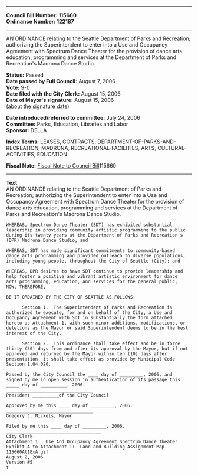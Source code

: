 * * * * *  
  
**Council Bill Number: [](#h0)[](#h2)115660**   
**Ordinance Number: 122187**  
  
* * * * *  
  
AN ORDINANCE relating to the Seattle Department of Parks and Recreation; authorizing the Superintendent to enter into a Use and Occupancy Agreement with Spectrum Dance Theater for the provision of dance arts education, programming and services at the Department of Parks and Recreation's Madrona Dance Studio.  
  
**Status:** Passed   
**Date passed by Full Council:** August 7, 2006   
**Vote:** 9-0   
**Date filed with the City Clerk:** August 15, 2006   
**Date of Mayor's signature:** August 15, 2006   
[(about the signature date)](/~public/approvaldate.htm)   
  
  
**Date introduced/referred to committee:** July 24, 2006   
**Committee:** Parks, Education, Libraries and Labor   
**Sponsor:** DELLA   
  
**Index Terms:** LEASES, CONTRACTS, DEPARTMENT-OF-PARKS-AND-RECREATION, MADRONA, RECREATIONAL-FACILITIES, ARTS, CULTURAL-ACTIVITIES, EDUCATION  
  
**Fiscal Note:** [Fiscal Note to Council Bill](http://clerk.seattle.gov/~public/fnote/115660.htm)[](#h1)[](#h3)115660  
  
* * * * *  
  
**Text**  
    AN ORDINANCE relating to the Seattle Department of Parks and  
    Recreation; authorizing the Superintendent to enter into a Use and  
    Occupancy Agreement with Spectrum Dance Theater for the provision of  
    dance arts education, programming and services at the Department of  
    Parks and Recreation's Madrona Dance Studio.  
  
    WHEREAS, Spectrum Dance Theater (SDT) has exhibited substantial  
    leadership in providing community artistic programming to the public  
    during its twenty years at the Department of Parks and Recreation's  
    (DPR) Madrona Dance Studio; and  
  
    WHEREAS, SDT has made significant commitments to community-based  
    dance arts programming and provided outreach to diverse populations,  
    including young people, throughout the City of Seattle (City); and  
  
    WHEREAS, DPR desires to have SDT continue to provide leadership and  
    help foster a positive and vibrant artistic environment for dance  
    arts programming, education, and services for the general public;  
    NOW, THEREFORE,  
  
    BE IT ORDAINED BY THE CITY OF SEATTLE AS FOLLOWS:  
  
          Section 1.  The Superintendent of Parks and Recreation is  
    authorized to execute, for and on behalf of the City, a Use and  
    Occupancy Agreement with SDT in substantially the form attached  
    hereto as Attachment 1, with such minor additions, modifications, or  
    deletions as the Mayor or said Superintendent deems to be in the best  
    interest of the City.  
  
          Section 2.  This ordinance shall take effect and be in force  
    thirty (30) days from and after its approval by the Mayor, but if not  
    approved and returned by the Mayor within ten (10) days after  
    presentation, it shall take effect as provided by Municipal Code  
    Section 1.04.020.  
  
    Passed by the City Council the ____ day of _________, 2006, and  
    signed by me in open session in authentication of its passage this  
    _____ day of __________, 2006.  
    _________________________________  
    President __________of the City Council  
  
    Approved by me this ____ day of _________, 2006.  
    _________________________________  
    Gregory J. Nickels, Mayor  
  
    Filed by me this ____ day of _________, 2006.  
    ____________________________________  
    City Clerk  
    Attachment 1:  Use And Occupancy Agreement Spectrum Dance Theater  
    Exhibit A to Attachment 1:  Land and Building Assignment Map  
    115660At1ExA.gif  
    August 2, 2006  
    Version #5  
    t  
